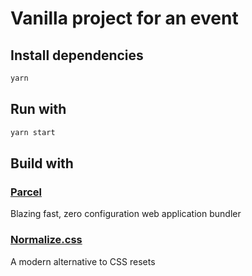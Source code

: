 # Vanilla project for an event

## Install dependencies 
```sh
yarn 
```

## Run with
```sh
yarn start
```

## Build with 
### [Parcel](https://parceljs.org/)
Blazing fast, zero configuration web application bundler

### [Normalize.css](https://necolas.github.io/normalize.css/)
A modern alternative to CSS resets
